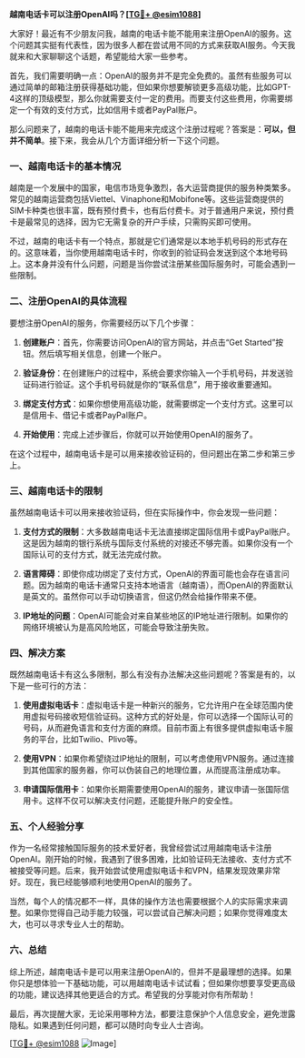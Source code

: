 **越南电话卡可以注册OpenAI吗？[[TG💪+ @esim1088](https://t.me/s/esim1088)]**

大家好！最近有不少朋友问我，越南的电话卡能不能用来注册OpenAI的服务。这个问题其实挺有代表性，因为很多人都在尝试用不同的方式来获取AI服务。今天我就来和大家聊聊这个话题，希望能给大家一些参考。

首先，我们需要明确一点：OpenAI的服务并不是完全免费的。虽然有些服务可以通过简单的邮箱注册获得基础功能，但如果你想要解锁更多高级功能，比如GPT-4这样的顶级模型，那么你就需要支付一定的费用。而要支付这些费用，你需要绑定一个有效的支付方式，比如信用卡或者PayPal账户。

那么问题来了，越南的电话卡能不能用来完成这个注册过程呢？答案是：**可以，但并不简单**。接下来，我会从几个方面详细分析一下这个问题。

### 一、越南电话卡的基本情况

越南是一个发展中的国家，电信市场竞争激烈，各大运营商提供的服务种类繁多。常见的越南运营商包括Viettel、Vinaphone和Mobifone等。这些运营商提供的SIM卡种类也很丰富，既有预付费卡，也有后付费卡。对于普通用户来说，预付费卡是最常见的选择，因为它无需复杂的开户手续，只需购买即可使用。

不过，越南的电话卡有一个特点，那就是它们通常是以本地手机号码的形式存在的。这意味着，当你使用越南电话卡时，你收到的验证码会发送到这个本地号码上。这本身并没有什么问题，问题是当你尝试注册某些国际服务时，可能会遇到一些限制。

### 二、注册OpenAI的具体流程

要想注册OpenAI的服务，你需要经历以下几个步骤：

1. **创建账户**：首先，你需要访问OpenAI的官方网站，并点击“Get Started”按钮。然后填写相关信息，创建一个账户。
   
2. **验证身份**：在创建账户的过程中，系统会要求你输入一个手机号码，并发送验证码进行验证。这个手机号码就是你的“联系信息”，用于接收重要通知。

3. **绑定支付方式**：如果你想使用高级功能，就需要绑定一个支付方式。这里可以是信用卡、借记卡或者PayPal账户。

4. **开始使用**：完成上述步骤后，你就可以开始使用OpenAI的服务了。

在这个过程中，越南电话卡是可以用来接收验证码的，但问题出在第二步和第三步上。

### 三、越南电话卡的限制

虽然越南电话卡可以用来接收验证码，但在实际操作中，你会发现一些问题：

1. **支付方式的限制**：大多数越南电话卡无法直接绑定国际信用卡或PayPal账户。这是因为越南的银行系统与国际支付系统的对接还不够完善。如果你没有一个国际认可的支付方式，就无法完成付款。

2. **语言障碍**：即使你成功绑定了支付方式，OpenAI的界面可能也会存在语言问题。因为越南的电话卡通常只支持本地语言（越南语），而OpenAI的界面默认是英文的。虽然你可以手动切换语言，但这仍然会给操作带来不便。

3. **IP地址的问题**：OpenAI可能会对来自某些地区的IP地址进行限制。如果你的网络环境被认为是高风险地区，可能会导致注册失败。

### 四、解决方案

既然越南电话卡有这么多限制，那么有没有办法解决这些问题呢？答案是有的，以下是一些可行的方法：

1. **使用虚拟电话卡**：虚拟电话卡是一种新兴的服务，它允许用户在全球范围内使用虚拟号码接收短信验证码。这种方式的好处是，你可以选择一个国际认可的号码，从而避免语言和支付方面的麻烦。目前市面上有很多提供虚拟电话卡服务的平台，比如Twilio、Plivo等。

2. **使用VPN**：如果你希望绕过IP地址的限制，可以考虑使用VPN服务。通过连接到其他国家的服务器，你可以伪装自己的地理位置，从而提高注册成功率。

3. **申请国际信用卡**：如果你长期需要使用OpenAI的服务，建议申请一张国际信用卡。这样不仅可以解决支付问题，还能提升账户的安全性。

### 五、个人经验分享

作为一名经常接触国际服务的技术爱好者，我曾经尝试过用越南电话卡注册OpenAI。刚开始的时候，我遇到了很多困难，比如验证码无法接收、支付方式不被接受等问题。后来，我开始尝试使用虚拟电话卡和VPN，结果发现效果非常好。现在，我已经能够顺利地使用OpenAI的服务了。

当然，每个人的情况都不一样，具体的操作方法也需要根据个人的实际需求来调整。如果你觉得自己动手能力较强，可以尝试自己解决问题；如果你觉得难度太大，也可以寻求专业人士的帮助。

### 六、总结

综上所述，越南电话卡是可以用来注册OpenAI的，但并不是最理想的选择。如果你只是想体验一下基础功能，可以用越南电话卡试试看；但如果你想要享受更高级的功能，建议选择其他更适合的方式。希望我的分享能对你有所帮助！

最后，再次提醒大家，无论采用哪种方法，都要注意保护个人信息安全，避免泄露隐私。如果遇到任何问题，都可以随时向专业人士咨询。

[[TG💪+ @esim1088](https://t.me/s/esim1088) ![Image](https://i.postimg.cc/4NQfJmqS/Snipaste-2025-05-13-00-14-12.png)]